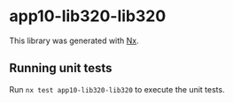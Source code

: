 # app10-lib320-lib320

This library was generated with [Nx](https://nx.dev).

## Running unit tests

Run `nx test app10-lib320-lib320` to execute the unit tests.
